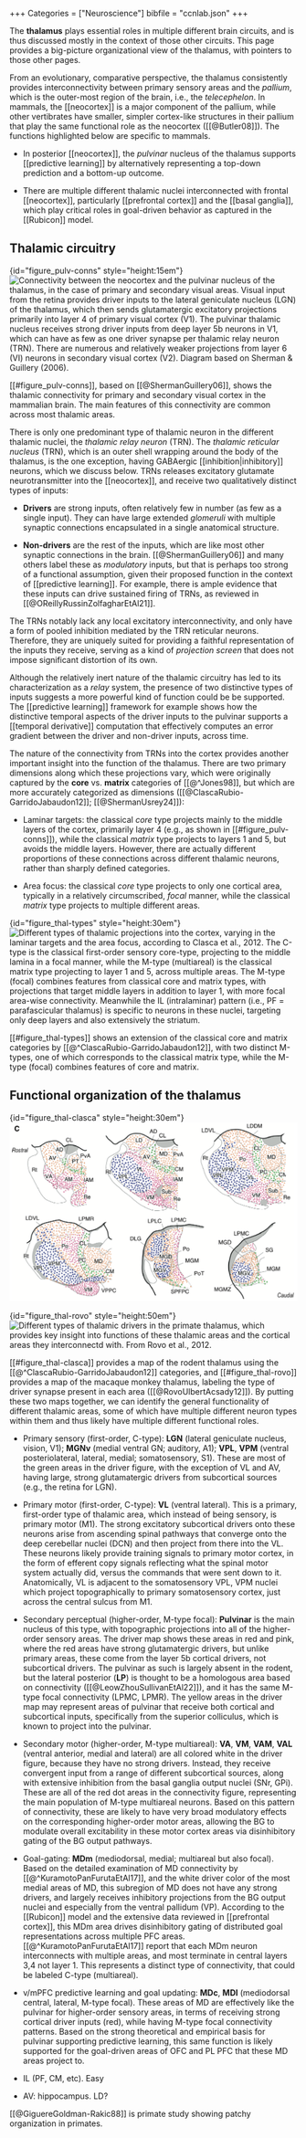 +++
Categories = ["Neuroscience"]
bibfile = "ccnlab.json"
+++

The **thalamus** plays essential roles in multiple different brain circuits, and is thus discussed mostly in the context of those other circuits. This page provides a big-picture organizational view of the thalamus, with pointers to those other pages.

From an evolutionary, comparative perspective, the thalamus consistently provides interconnectivity between primary sensory areas and the _pallium_, which is the outer-most region of the brain, i.e., the _telecephelon_. In mammals, the [[neocortex]] is a major component of the pallium, while other vertibrates have smaller, simpler cortex-like structures in their pallium that play the same functional role as the neocortex ([[@Butler08]]). The functions highlighted below are specific to mammals.

* In posterior [[neocortex]], the _pulvinar_ nucleus of the thalamus supports [[predictive learning]] by alternatively representing a top-down prediction and a bottom-up outcome.

* There are multiple different thalamic nuclei interconnected with frontal [[neocortex]], particularly [[prefrontal cortex]] and the [[basal ganglia]], which play critical roles in goal-driven behavior as captured in the [[Rubicon]] model.

<!--- TODO: reunions and hippocampus, etc. -->


## Thalamic circuitry

{id="figure_pulv-conns" style="height:15em"}
![Connectivity between the neocortex and the pulvinar nucleus of the thalamus, in the case of primary and secondary visual areas. Visual input from the retina provides driver inputs to the lateral geniculate nucleus (LGN) of the thalamus, which then sends glutamatergic excitatory projections primarily into layer 4 of primary visual cortex (V1). The pulvinar thalamic nucleus receives strong driver inputs from deep layer 5b neurons in V1, which can have as few as one driver synapse per thalamic relay neuron (TRN). There are numerous and relatively weaker projections from layer 6 (VI) neurons in secondary visual cortex (V2). Diagram based on Sherman & Guillery (2006).](media/fig_pulvinar_connectivity.png)

[[#figure_pulv-conns]], based on [[@ShermanGuillery06]], shows the thalamic connectivity for primary and secondary visual cortex in the mammalian brain. The main features of this connectivity are common across most thalamic areas.

There is only one predominant type of thalamic neuron in the different thalamic nuclei, the _thalamic relay neuron_ (TRN). The _thalamic reticular nucleus_ (TRN), which is an outer shell wrapping around the body of the thalamus, is the one exception, having GABAergic [[inhibition|inhibitory]] neurons, which we discuss below.  TRNs releases excitatory glutamate neurotransmitter into the [[neocortex]], and receive two qualitatively distinct types of inputs:

* **Drivers** are strong inputs, often relatively few in number (as few as a single input). They can have large extended _glomeruli_ with multiple synaptic connections encapsulated in a single anatomical structure.

* **Non-drivers** are the rest of the inputs, which are like most other synaptic connections in the brain. [[@ShermanGuillery06]] and many others label these as _modulatory_ inputs, but that is perhaps too strong of a functional assumption, given their proposed function in the context of [[predictive learning]]. For example, there is ample evidence that these inputs can drive sustained firing of TRNs, as reviewed in [[@OReillyRussinZolfagharEtAl21]].

The TRNs notably lack any local excitatory interconnectivity, and only have a form of pooled inhibition mediated by the TRN reticular neurons. Therefore, they are uniquely suited for providing a faithful representation of the inputs they receive, serving as a kind of _projection screen_ that does not impose significant distortion of its own.

Although the relatively inert nature of the thalamic circuitry has led to its characterization as a _relay_ system, the presence of two distinctive types of inputs suggests a more powerful kind of function could be be supported. The [[predictive learning]] framework for example shows how the distinctive temporal aspects of the driver inputs to the pulvinar supports a [[temporal derivative]] computation that effectively computes an error gradient between the driver and non-driver inputs, across time.

The nature of the connectivity from TRNs into the cortex provides another important insight into the function of the thalamus. There are two primary dimensions along which these projections vary, which were originally captured by the **core** vs. **matrix** categories of [[@^Jones98]], but which are more accurately categorized as dimensions ([[@ClascaRubio-GarridoJabaudon12]]; [[@ShermanUsrey24]]):

* Laminar targets: the classical _core_ type projects mainly to the middle layers of the cortex, primarily layer 4 (e.g., as shown in [[#figure_pulv-conns]]), while the classical _matrix_ type projects to layers 1 and 5, but avoids the middle layers. However, there are actually different proportions of these connections across different thalamic neurons, rather than sharply defined categories.

* Area focus: the classical _core_ type projects to only one cortical area, typically in a relatively circumscribed, _focal_ manner, while the classical _matrix_ type projects to multiple different areas.

{id="figure_thal-types" style="height:30em"}
![Different types of thalamic projections into the cortex, varying in the laminar targets and the area focus, according to Clasca et al., 2012. The C-type is the classical first-order sensory core-type, projecting to the middle lamina in a focal manner, while the M-type (multiareal) is the classical matrix type projecting to layer 1 and 5, across multiple areas. The M-type (focal) combines features from classical core and matrix types, with projections that target middle layers in addition to layer 1, with more focal area-wise connectivity. Meanwhile the IL (intralaminar) pattern (i.e., PF = parafascicular thalamus) is specific to neurons in these nuclei, targeting only deep layers and also extensively the striatum.](media/fig_thalamus_types_clasca_etal_12.png)

[[#figure_thal-types]] shows an extension of the classical core and matrix categories by [[@^ClascaRubio-GarridoJabaudon12]], with two distinct M-types, one of which corresponds to the classical matrix type, while the M-type (focal) combines features of core and matrix.

## Functional organization of the thalamus

{id="figure_thal-clasca" style="height:30em"}
![Map of thalamic areas in the rodent according to the four types shown in the prior figure, using the same colors. From Clasca et al., 2012.](media/fig_thalamus_areas_clasca_etal_12.png)

{id="figure_thal-rovo" style="height:50em"}
![Different types of thalamic drivers in the primate thalamus, which provides key insight into functions of these thalamic areas and the cortical areas they interconnectd with. From Rovo et al., 2012.](media/fig_rovo_ulbert_ascady_12.png)

[[#figure_thal-clasca]] provides a map of the rodent thalamus using the [[@^ClascaRubio-GarridoJabaudon12]] categories, and [[#figure_thal-rovo]] provides a map of the macaque monkey thalamus, labeling the type of driver synapse present in each area ([[@RovoUlbertAcsady12]]). By putting these two maps together, we can identify the general functionality of different thalamic areas, some of which have multiple different neuron types within them and thus likely have multiple different functional roles.

* Primary sensory (first-order, C-type): **LGN** (lateral geniculate nucleus, vision, V1); **MGNv** (medial ventral GN; auditory, A1); **VPL**, **VPM** (ventral posteriolateral, lateral, medial; somatosensory, S1). These are most of the green areas in the driver figure, with the exception of VL and AV, having large, strong glutamatergic drivers from subcortical sources (e.g., the retina for LGN).

* Primary motor (first-order, C-type): **VL** (ventral lateral). This is a primary, first-order type of thalamic area, which instead of being sensory, is primary motor (M1). The strong excitatory subcortical drivers onto these neurons arise from ascending spinal pathways that converge onto the deep cerebellar nuclei (DCN) and then project from there into the VL. These neurons likely provide training signals to primary motor cortex, in the form of efferent copy signals reflecting what the spinal motor system actually did, versus the commands that were sent down to it. Anatomically, VL is adjacent to the somatosensory VPL, VPM nuclei which project topographically to primary somatosensory cortex, just across the central sulcus from M1.

* Secondary perceptual (higher-order, M-type focal): **Pulvinar** is the main nucleus of this type, with topographic projections into all of the higher-order sensory areas. The driver map shows these areas in red and pink, where the red areas have strong glutamatergic drivers, but unlike primary areas, these come from the layer 5b cortical drivers, not subcortical drivers. The pulvinar as such is largely absent in the rodent, but the lateral posterior (**LP**) is thought to be a homologous area based on connectivity ([[@LeowZhouSullivanEtAl22]]), and it has the same M-type focal connectivity (LPMC, LPMR). The yellow areas in the driver map may represent areas of pulvinar that receive both cortical and subcortical inputs, specifically from the superior colliculus, which is known to project into the pulvinar.

* Secondary motor (higher-order, M-type multiareal): **VA**, **VM**, **VAM**, **VAL** (ventral anterior, medial and lateral) are all colored white in the driver figure, because they have no strong drivers. Instead, they receive convergent input from a range of different subcortical sources, along with extensive inhibition from the basal ganglia output nuclei (SNr, GPi). These are all of the red dot areas in the connectivity figure, representing the main population of M-type multiareal neurons. Based on this pattern of connectivity, these are likely to have very broad modulatory effects on the corresponding higher-order motor areas, allowing the BG to modulate overall excitability in these motor cortex areas via disinhibitory gating of the BG output pathways.

* Goal-gating: **MDm** (mediodorsal, medial; multiareal but also focal). Based on the detailed examination of MD connectivity by [[@^KuramotoPanFurutaEtAl17]], and the white driver color of the most medial areas of MD, this subregion of MD does not have any strong drivers, and largely receives inhibitory projections from the BG output nuclei and especially from the ventral pallidum (VP). According to the [[Rubicon]] model and the extensive data reviewed in [[prefrontal cortex]], this MDm area drives disinhibitory gating of distributed goal representations across multiple PFC areas. [[@^KuramotoPanFurutaEtAl17]] report that each MDm neuron interconnects with multiple areas, and most terminate in central layers 3,4 not layer 1. This represents a distinct type of connectivity, that could be labeled C-type (multiareal).

* v/mPFC predictive learning and goal updating: **MDc**, **MDl** (mediodorsal central, lateral, M-type focal). These areas of MD are effectively like the pulvinar for higher-order sensory areas, in terms of receiving strong cortical driver inputs (red), while having M-type focal connectivity patterns. Based on the strong theoretical and empirical basis for pulvinar supporting predictive learning, this same function is likely supported for the goal-driven areas of OFC and PL PFC that these MD areas project to.

<!--- TODO: do these areas receive inhibition from bg? Tom thinks so.. look in Kuramoto -->

* IL (PF, CM, etc). Easy

* AV: hippocampus. LD?


[[@GiguereGoldman-Rakic88]] is primate study showing patchy organization in primates.

